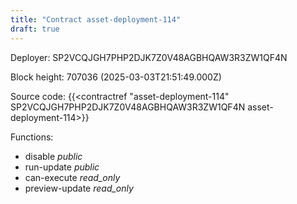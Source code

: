 ```yaml
---
title: "Contract asset-deployment-114"
draft: true
---
```

Deployer: SP2VCQJGH7PHP2DJK7Z0V48AGBHQAW3R3ZW1QF4N


 



Block height: 707036 (2025-03-03T21:51:49.000Z)

Source code: {{<contractref "asset-deployment-114" SP2VCQJGH7PHP2DJK7Z0V48AGBHQAW3R3ZW1QF4N asset-deployment-114>}}

Functions:

* disable _public_
* run-update _public_
* can-execute _read_only_
* preview-update _read_only_

